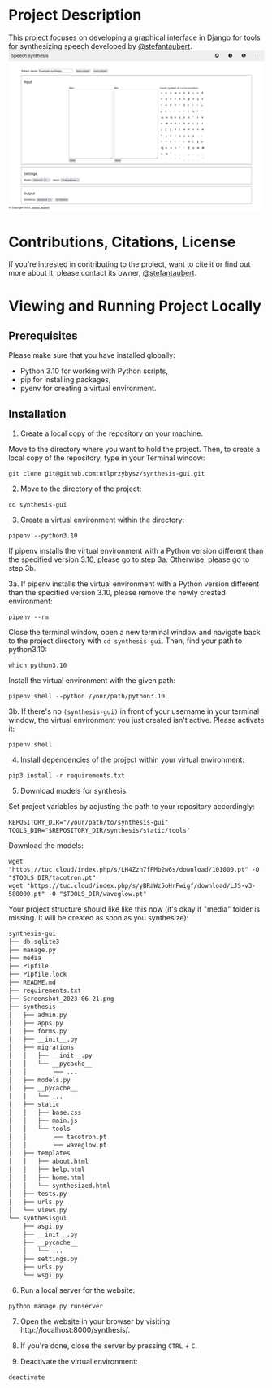 # Project Description
This project focuses on developing a graphical interface in Django for tools for synthesizing speech developed by [@stefantaubert](https://github.com/stefantaubert).
![Screenshot of the interface from 15.07.2023](Screenshot_2023-07-15.png)

# Contributions, Citations, License
If you're intrested in contributing to the project, want to cite it or find out more about it, please contact its owner, [@stefantaubert](https://github.com/stefantaubert).

# Viewing and Running Project Locally

## Prerequisites

Please make sure that you have installed globally:
- Python 3.10 for working with Python scripts,
- pip for installing packages,
- pyenv for creating a virtual environment.

## Installation

1. Create a local copy of the repository on your machine. 

Move to the directory where you want to hold the project. Then, to create a local copy of the repository, type in your Terminal window:
```
git clone git@github.com:ntlprzybysz/synthesis-gui.git
```

2. Move to the directory of the project:
```
cd synthesis-gui
```

3. Create a virtual environment within the directory:
```
pipenv --python3.10
```
If pipenv installs the virtual environment with a Python version different than the specified version 3.10, please go to step 3a. Otherwise, please go to step 3b.

3a. If pipenv installs the virtual environment with a Python version different than the specified version 3.10, please remove the newly created environment:
```
pipenv --rm
```
Close the terminal window, open a new terminal window and navigate back to the project directory with `cd synthesis-gui`. Then, find your path to python3.10:
```
which python3.10
```
Install the virtual environment with the given path:
```
pipenv shell --python /your/path/python3.10
```

3b. If there's no `(synthesis-gui)` in front of your username in your terminal window, the virtual environment you just created isn't active. Please activate it:
```
pipenv shell
```

4. Install dependencies of the project within your virtual environment:
```
pip3 install -r requirements.txt
```

5. Download models for synthesis:

Set project variables by adjusting the path to your repository accordingly:
```
REPOSITORY_DIR="/your/path/to/synthesis-gui"
TOOLS_DIR="$REPOSITORY_DIR/synthesis/static/tools"
```
Download the models:
```
wget "https://tuc.cloud/index.php/s/LH4Zzn7fPMb2w6s/download/101000.pt" -O "$TOOLS_DIR/tacotron.pt"
wget "https://tuc.cloud/index.php/s/yBRaWz5oHrFwigf/download/LJS-v3-580000.pt" -O "$TOOLS_DIR/waveglow.pt"
```
Your project structure should like like this now (it's okay if "media" folder is missing. It will be created as soon as you synthesize):
```
synthesis-gui
├── db.sqlite3
├── manage.py
├── media
├── Pipfile
├── Pipfile.lock
├── README.md
├── requirements.txt
├── Screenshot_2023-06-21.png
├── synthesis
│   ├── admin.py
│   ├── apps.py
│   ├── forms.py
│   ├── __init__.py
│   ├── migrations
│   │   ├── __init__.py
│   │   └── __pycache__
│   │       └── ...
│   ├── models.py
│   ├── __pycache__
│   │   └── ...
│   ├── static
│   │   ├── base.css
│   │   ├── main.js
│   │   └── tools
│   │       ├── tacotron.pt
│   │       └── waveglow.pt
│   ├── templates
│   │   ├── about.html
│   │   ├── help.html
│   │   ├── home.html
│   │   └── synthesized.html
│   ├── tests.py
│   ├── urls.py
│   └── views.py
└── synthesisgui
    ├── asgi.py
    ├── __init__.py
    ├── __pycache__
    │   └── ...
    ├── settings.py
    ├── urls.py
    └── wsgi.py
```

6. Run a local server for the website:
```
python manage.py runserver
```

7. Open the website in your browser by visiting http://localhost:8000/synthesis/.

8. If you're done, close the server by pressing `CTRL` + `C`.

9. Deactivate the virtual environment:
```
deactivate
```
